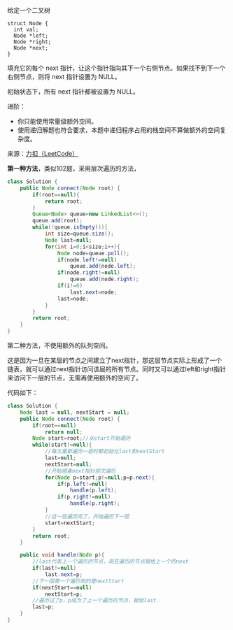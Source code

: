 给定一个二叉树
```
struct Node {
  int val;
  Node *left;
  Node *right;
  Node *next;
}
```
填充它的每个 next 指针，让这个指针指向其下一个右侧节点。如果找不到下一个右侧节点，则将 next 指针设置为 NULL。

初始状态下，所有 next 指针都被设置为 NULL。

 

进阶：

- 你只能使用常量级额外空间。
- 使用递归解题也符合要求，本题中递归程序占用的栈空间不算做额外的空间复杂度。

来源：[力扣（LeetCode）](https://leetcode-cn.com/problems/populating-next-right-pointers-in-each-node-ii)


**第一种方法**，类似102题，采用层次遍历的方法，
```java
class Solution {
    public Node connect(Node root) {
        if(root==null){
            return root;
        }
        Queue<Node> queue=new LinkedList<>();
        queue.add(root);
        while(!queue.isEmpty()){
            int size=queue.size();
            Node last=null;
            for(int i=0;i<size;i++){
                Node node=queue.poll();
                if(node.left!=null)
                    queue.add(node.left);
                if(node.right!=null)
                    queue.add(node.right);
                if(i!=0)
                    last.next=node;
                last=node;
            }
        }
        return root;     
    }
}
```

第二种方法，不使用额外的队列空间。

这是因为一旦在某层的节点之间建立了next指针，那这层节点实际上形成了一个链表，就可以通过next指针访问该层的所有节点。同时又可以通过left和right指针来访问下一层的节点，无需再使用额外的空间了。

代码如下：
```java
class Solution {
    Node last = null, nextStart = null;
    public Node connect(Node root) {
        if(root==null)
            return null;
        Node start=root;//从start开始遍历
        while(start!=null){
            //每次重新遍历一层时都初始化last和nextStart
            last=null;
            nextStart=null;
            //开始顺着next指针层次遍历
            for(Node p=start;p!=null;p=p.next){
                if(p.left!=null)
                    handle(p.left);
                if(p.right!=null)
                    handle(p.right);
            }
            //这一层遍历完了，开始遍历下一层
            start=nextStart;
        }
        return root;
    }

    public void handle(Node p){
        //last代表上一个遍历的节点，现在遍历的节点赋给上一个的next
        if(last!=null)
            last.next=p;
        //下一层第一个遍历到的是nextStart
        if(nextStart==null)
            nextStart=p;
        //遍历过了p，p成为了上一个遍历的节点，赋给last
        last=p;
    }
}
```
